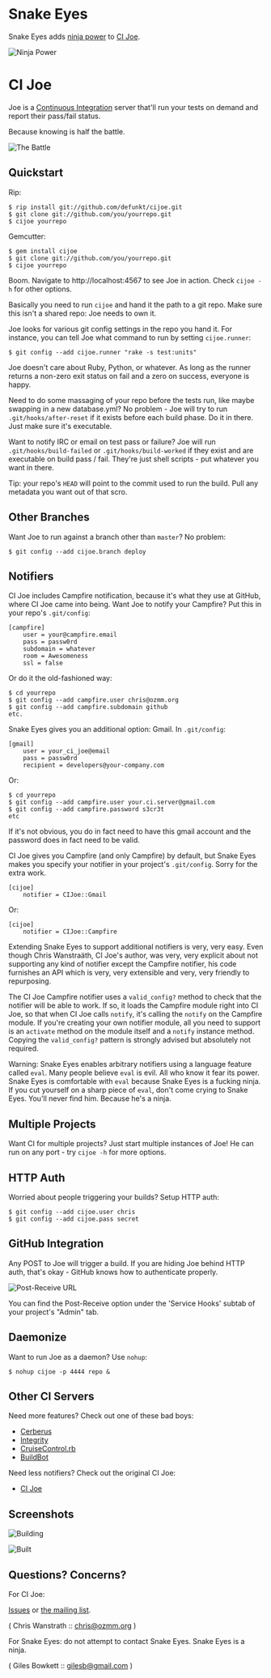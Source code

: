 Snake Eyes
==========

Snake Eyes adds [ninja power](http://drmcninja.com/) to [CI Joe](http://github.com/defunkt/cijoe).

![Ninja Power](http://s3.amazonaws.com/giles/mc_ninja_102609/300px-McNinja.png)

CI Joe
======

Joe is a [Continuous
Integration](http://en.wikipedia.org/wiki/Continuous_integration)
server that'll run your tests on demand and report their pass/fail status.

Because knowing is half the battle.

![The Battle](http://img.skitch.com/20090805-g4a2qhttwij8n2jr9t552efn3k.png)

Quickstart
----------

Rip:

    $ rip install git://github.com/defunkt/cijoe.git
    $ git clone git://github.com/you/yourrepo.git
    $ cijoe yourrepo

Gemcutter:

    $ gem install cijoe
    $ git clone git://github.com/you/yourrepo.git
    $ cijoe yourrepo

Boom. Navigate to http://localhost:4567 to see Joe in action.
Check `cijoe -h` for other options.

Basically you need to run `cijoe` and hand it the path to a git
repo. Make sure this isn't a shared repo: Joe needs to own it.

Joe looks for various git config settings in the repo you hand it. For
instance, you can tell Joe what command to run by setting
`cijoe.runner`:

    $ git config --add cijoe.runner "rake -s test:units"

Joe doesn't care about Ruby, Python, or whatever. As long as the
runner returns a non-zero exit status on fail and a zero on success,
everyone is happy.

Need to do some massaging of your repo before the tests run, like
maybe swapping in a new database.yml? No problem - Joe will try to
run `.git/hooks/after-reset` if it exists before each build phase.
Do it in there. Just make sure it's executable.

Want to notify IRC or email on test pass or failure? Joe will run
`.git/hooks/build-failed` or `.git/hooks/build-worked` if they exist
and are executable on build pass / fail. They're just shell scripts -
put whatever you want in there.

Tip: your repo's `HEAD` will point to the commit used to run the
build. Pull any metadata you want out of that scro.


Other Branches
--------------

Want Joe to run against a branch other than `master`? No problem:

    $ git config --add cijoe.branch deploy


Notifiers
---------

CI Joe includes Campfire notification, because it's what they use at GitHub,
where CI Joe came into being. Want Joe to notify your Campfire? Put this in
your repo's `.git/config`:

    [campfire]
    	user = your@campfire.email
    	pass = passw0rd
    	subdomain = whatever
    	room = Awesomeness
    	ssl = false

Or do it the old-fashioned way:

    $ cd yourrepo
    $ git config --add campfire.user chris@ozmm.org
    $ git config --add campfire.subdomain github
    etc.

Snake Eyes gives you an additional option: Gmail. In `.git/config`:

    [gmail]
    	user = your_ci_joe@email
    	pass = passw0rd
    	recipient = developers@your-company.com

Or:

    $ cd yourrepo
    $ git config --add campfire.user your.ci.server@gmail.com
    $ git config --add campfire.password s3cr3t
    etc

If it's not obvious, you do in fact need to have this gmail account and
the password does in fact need to be valid.

CI Joe gives you Campfire (and only Campfire) by default, but Snake Eyes
makes you specify your notifier in your project's `.git/config`. Sorry for
the extra work.

    [cijoe]
    	notifier = CIJoe::Gmail

Or:

    [cijoe]
    	notifier = CIJoe::Campfire

Extending Snake Eyes to support additional notifiers is very, very easy.
Even though Chris Wanstraäth, CI Joe's author, was very, very explicit
about not supporting any kind of notifier except the Campfire notifier,
his code furnishes an API which is very, very extensible and very, very
friendly to repurposing.

The CI Joe Campfire notifier uses a `valid_config?` method to check that the
notifier will be able to work. If so, it loads the Campfire module right into
CI Joe, so that when CI Joe calls `notify`, it's calling the `notify` on the
Campfire module. If you're creating your own notifier module, all you need
to support is an `activate` method on the module itself and a `notify` instance
method. Copying the `valid_config?` pattern is strongly advised but absolutely
not required.

Warning: Snake Eyes enables arbitrary notifiers using a language feature
called `eval`. Many people believe `eval` is evil. All who know it fear
its power. Snake Eyes is comfortable with `eval` because Snake Eyes is a
fucking ninja. If you cut yourself on a sharp piece of `eval`, don't come crying
to Snake Eyes. You'll never find him. Because he's a ninja.

Multiple Projects
-----------------

Want CI for multiple projects? Just start multiple instances of Joe!
He can run on any port - try `cijoe -h` for more options.


HTTP Auth
---------

Worried about people triggering your builds? Setup HTTP auth:

    $ git config --add cijoe.user chris
    $ git config --add cijoe.pass secret


GitHub Integration
------------------

Any POST to Joe will trigger a build. If you are hiding Joe behind
HTTP auth, that's okay - GitHub knows how to authenticate properly.

![Post-Receive URL](http://img.skitch.com/20090806-d2bxrk733gqu8m11tf4kyir5d8.png)

You can find the Post-Receive option under the 'Service Hooks' subtab
of your project's "Admin" tab.


Daemonize
---------

Want to run Joe as a daemon? Use `nohup`:

    $ nohup cijoe -p 4444 repo &


Other CI Servers
----------------

Need more features? Check out one of these bad boys:

* [Cerberus](http://cerberus.rubyforge.org/)
* [Integrity](http://integrityapp.com/)
* [CruiseControl.rb](http://cruisecontrolrb.thoughtworks.com/)
* [BuildBot](http://buildbot.net/trac)

Need less notifiers? Check out the original CI Joe:

* [CI Joe](http://github.com/defunkt/cijoe)


Screenshots
-----------

![Building](http://img.skitch.com/20090806-ryw34ksi5ixnrdwxcptqy28iy7.png)

![Built](http://img.skitch.com/20090806-f7j3r65yecaq13hdcxqwtc5krd.)


Questions? Concerns?
--------------------

For CI Joe:

[Issues](http://github.com/defunkt/cijoe/issues) or [the mailing list](http://groups.google.com/group/cijoe).

( Chris Wanstrath :: chris@ozmm.org )

For Snake Eyes: do not attempt to contact Snake Eyes. Snake Eyes is a ninja.

( Giles Bowkett :: gilesb@gmail.com )
